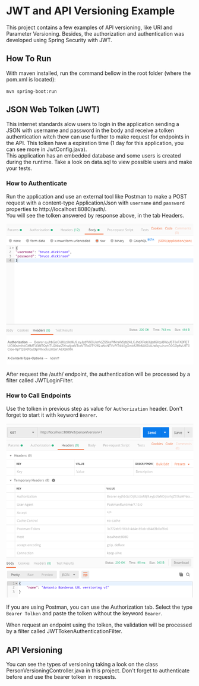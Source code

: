 # JWT and API Versioning Example  
  
This project contains a few examples of API versioning, like URI and Parameter Versioning. Besides, the authorization and authentication was developed using Spring Security with JWT.  
  
## How To Run  
  
With maven installed, run the command bellow in the root folder (where the pom.xml is located):  
  
`mvn spring-boot:run`  
  
## JSON Web Tolken (JWT)  
  
This internet standards alow users to login in the application sending a JSON with username and password in the body and receive a tolken authentication witch thew can use further to make request for endpoints in the API. This tolken have a expiration time (1 day for this application, you can see more in JwtConfig.java).   
This application has an embedded database and some users is created during the runtime. Take a look on data.sql to view possible users and make your tests.  
  
### How to Authenticate  
  
Run the application and use an external tool like Postman to make a POST request with a content-type Application/Json with `username` and `password` properties to http://localhost:8080/auth/.   
You will see the tolken answered by response above, in the tab Headers.  
  
  ![Authentication using postman](https://github.com/pedrovitorlima/restful-web-services/blob/master/authentication-postman.png)
  
After request the /auth/ endpoint, the authentication will be processed by a filter called JWTLoginFilter.  
  
### How to Call Endpoints  
  
Use the tolken in previous step as value for `Authorization` header. Don't forget to start it with keyword `Bearer`.  
  
![Authorization using postman](https://github.com/pedrovitorlima/restful-web-services/blob/master/authorization-postman.png)  

If you are using Postman, you can use the Authorization tab. Select the type `Bearer Tolken` and paste the tolken without the keyword `Bearer`.  
  
When request an endpoint using the tolken, the validation will be processed by a filter called JWTTokenAuthenticationFilter.  
  
## API Versioning  
  
You can see the types of versioning taking a look on the class PersonVersioningController.java in this project. Don't forget to authenticate before and use the bearer tolken in requests.
